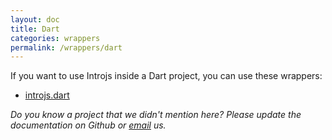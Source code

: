 ```yaml
---
layout: doc
title: Dart
categories: wrappers
permalink: /wrappers/dart
---
```


If you want to use Introjs inside a Dart project, you can use these wrappers:

- [introjs.dart](https://github.com/moomoohk/introjs.dart)

*Do you know a project that we didn't mention here? Please update the documentation on Github or [email](support@introjs.com) us.*
